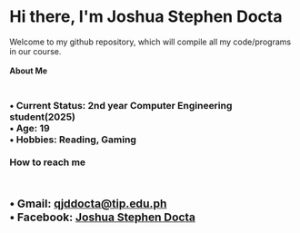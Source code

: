 # Hi there, I'm Joshua Stephen Docta
Welcome to my github repository, which will compile all my code/programs in our course.<br><br>
**About Me<h3>**<br>
• Current Status: 2nd year Computer Engineering student(2025)<br>
• Age: 19<br>
• Hobbies: Reading, Gaming<br><br>
**How to reach me<h3>**<br>
• Gmail: qjddocta@tip.edu.ph<br>
• Facebook: [Joshua Stephen Docta](https://www.facebook.com/joshuastephendocta)

